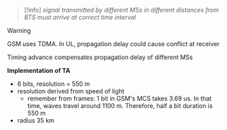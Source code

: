 >[!info]
>*signal transmitted by different MSs in different distances from BTS must arrive at correct time interval*

>[!warning]
>GSM uses TDMA. In UL, propagation delay could cause conflict at receiver


Timing advance compensates propagation delay of different MSs

**Implementation of TA**
- 6 bits, resolution = 550 m
- resolution derived from speed of light
	- remember from frames: 1 bit in GSM's MCS takes 3.69 us. In that time, waves travel around 1100 m. Therefore, half a bit duration is 550 m
- radius 35 km

